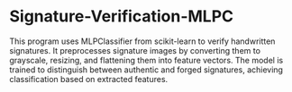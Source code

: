 # Signature-Verification-MLPC
This program uses MLPClassifier from scikit-learn to verify handwritten signatures. It preprocesses signature images by converting them to grayscale, resizing, and flattening them into feature vectors. The model is trained to distinguish between authentic and forged signatures, achieving classification based on extracted features.
